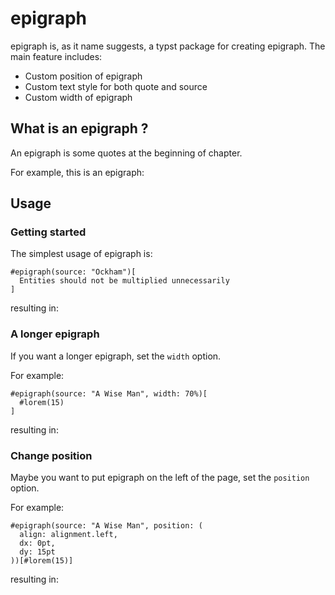 # epigraph

epigraph is, as it name suggests, a typst package for creating epigraph.
The main feature includes:

- Custom position of epigraph
- Custom text style for both quote and source
- Custom width of epigraph

## What is an epigraph ?

An epigraph is some quotes at the beginning of chapter.

For example, this is an epigraph:

## Usage
### Getting started
The simplest usage of epigraph is:
```typst
#epigraph(source: "Ockham")[
  Entities should not be multiplied unnecessarily
]
```
resulting in:

### A longer epigraph
If you want a longer epigraph, set the `width` option.

For example:
```typst
#epigraph(source: "A Wise Man", width: 70%)[
  #lorem(15)
]
```
resulting in:



### Change position
Maybe you want to put epigraph on the left of the page, set the `position` option.

For example:
```typst
#epigraph(source: "A Wise Man", position: (
  align: alignment.left,
  dx: 0pt,
  dy: 15pt
))[#lorem(15)]
```
resulting in:


